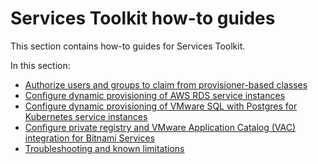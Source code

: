 # Services Toolkit how-to guides

This section contains how-to guides for Services Toolkit.

In this section:

- [Authorize users and groups to claim from provisioner-based classes](authorize-claim-provisioner-classes.hbs.md)
- [Configure dynamic provisioning of AWS RDS service instances](dynamic-provisioning-rds.hbs.md)
- [Configure dynamic provisioning of VMware SQL with Postgres for Kubernetes service instances](dynamic-provisioning-tanzu-postgresql.hbs.md)
- [Configure private registry and VMware Application Catalog (VAC) integration for Bitnami Services](../../bitnami-services/how-to-guides/configure-private-reg-integration.hbs.md)
- [Troubleshooting and known limitations](troubleshooting.hbs.md)

